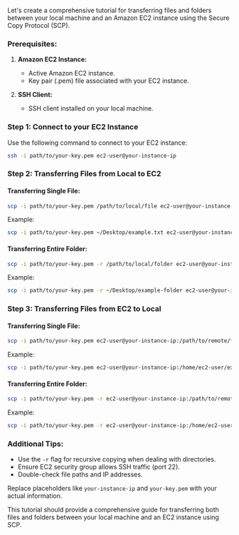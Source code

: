 Let's create a comprehensive tutorial for transferring files and folders between your local machine and an Amazon EC2 instance using the Secure Copy Protocol (SCP).

### Prerequisites:

1. **Amazon EC2 Instance:**
   - Active Amazon EC2 instance.
   - Key pair (.pem) file associated with your EC2 instance.

2. **SSH Client:**
   - SSH client installed on your local machine.

### Step 1: Connect to your EC2 Instance

Use the following command to connect to your EC2 instance:

```bash
ssh -i path/to/your-key.pem ec2-user@your-instance-ip
```

### Step 2: Transferring Files from Local to EC2

#### Transferring Single File:

```bash
scp -i path/to/your-key.pem /path/to/local/file ec2-user@your-instance-ip:/path/to/destination
```

Example:

```bash
scp -i path/to/your-key.pem ~/Desktop/example.txt ec2-user@your-instance-ip:/home/ec2-user
```

#### Transferring Entire Folder:

```bash
scp -i path/to/your-key.pem -r /path/to/local/folder ec2-user@your-instance-ip:/path/to/destination
```

Example:

```bash
scp -i path/to/your-key.pem -r ~/Desktop/example-folder ec2-user@your-instance-ip:/home/ec2-user
```

### Step 3: Transferring Files from EC2 to Local

#### Transferring Single File:

```bash
scp -i path/to/your-key.pem ec2-user@your-instance-ip:/path/to/remote/file /path/to/local/destination
```

Example:

```bash
scp -i path/to/your-key.pem ec2-user@your-instance-ip:/home/ec2-user/example.txt ~/Desktop
```

#### Transferring Entire Folder:

```bash
scp -i path/to/your-key.pem -r ec2-user@your-instance-ip:/path/to/remote/folder /path/to/local/destination
```

Example:

```bash
scp -i path/to/your-key.pem -r ec2-user@your-instance-ip:/home/ec2-user/example-folder ~/Desktop
```

### Additional Tips:

- Use the `-r` flag for recursive copying when dealing with directories.
- Ensure EC2 security group allows SSH traffic (port 22).
- Double-check file paths and IP addresses.

Replace placeholders like `your-instance-ip` and `your-key.pem` with your actual information.

This tutorial should provide a comprehensive guide for transferring both files and folders between your local machine and an EC2 instance using SCP.